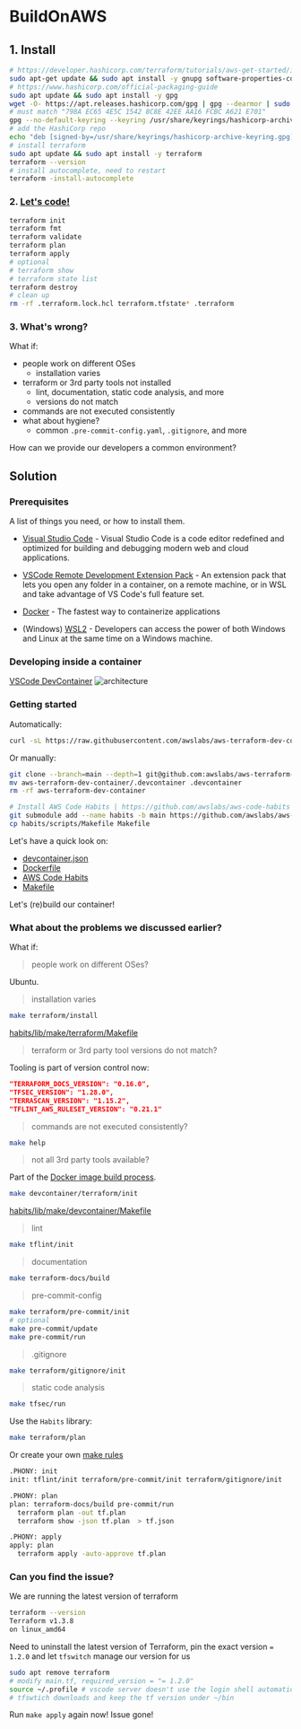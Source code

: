 # BuildOnAWS

## 1. Install

```bash
# https://developer.hashicorp.com/terraform/tutorials/aws-get-started/install-cli
sudo apt-get update && sudo apt install -y gnupg software-properties-common
# https://www.hashicorp.com/official-packaging-guide
sudo apt update && sudo apt install -y gpg
wget -O- https://apt.releases.hashicorp.com/gpg | gpg --dearmor | sudo tee /usr/share/keyrings/hashicorp-archive-keyring.gpg
# must match "798A EC65 4E5C 1542 8C8E 42EE AA16 FCBC A621 E701"
gpg --no-default-keyring --keyring /usr/share/keyrings/hashicorp-archive-keyring.gpg --fingerprint
# add the HashiCorp repo
echo "deb [signed-by=/usr/share/keyrings/hashicorp-archive-keyring.gpg] https://apt.releases.hashicorp.com $(lsb_release -cs) main" | sudo tee /etc/apt/sources.list.d/hashicorp.list
# install terraform
sudo apt update && sudo apt install -y terraform
terraform --version
# install autocomplete, need to restart
terraform -install-autocomplete
```

### 2. [Let's code!](main.tf)

```bash
terraform init
terraform fmt
terraform validate
terraform plan
terraform apply
# optional
# terraform show
# terraform state list
terraform destroy
# clean up
rm -rf .terraform.lock.hcl terraform.tfstate* .terraform
```

### 3. What's wrong?

What if:

- people work on different OSes
  - installation varies
- terraform or 3rd party tools not installed
  - lint, documentation, static code analysis, and more
  - versions do not match
- commands are not executed consistently
- what about hygiene?
  - common `.pre-commit-config.yaml`, `.gitignore`, and more

How can we provide our developers a common environment?

## Solution

### Prerequisites

A list of things you need, or how to install them.

- [Visual Studio Code](https://code.visualstudio.com/) - Visual Studio Code is a code editor redefined and optimized for building and debugging modern web and cloud applications.
- [VSCode Remote Development Extension Pack](https://marketplace.visualstudio.com/items?itemName=ms-vscode-remote.vscode-remote-extensionpack) - An extension pack that lets you open any folder in a container, on a remote machine, or in WSL and take advantage of VS Code's full feature set.
- [Docker](https://www.docker.com/products/docker-desktop/) - The fastest way to containerize applications

- (Windows) [WSL2](https://learn.microsoft.com/en-us/windows/wsl/install) - Developers can access the power of both Windows and Linux at the same time on a Windows machine.

### Developing inside a container

[VSCode DevContainer](https://code.visualstudio.com/docs/devcontainers/containers)
![architecture](https://code.visualstudio.com/assets/docs/devcontainers/containers/architecture-containers.png)

### Getting started

Automatically:

```bash
curl -sL https://raw.githubusercontent.com/awslabs/aws-terraform-dev-container/main/scripts/init.sh | bash
```

Or manually:

```bash
git clone --branch=main --depth=1 git@github.com:awslabs/aws-terraform-dev-container.git
mv aws-terraform-dev-container/.devcontainer .devcontainer
rm -rf aws-terraform-dev-container

# Install AWS Code Habits | https://github.com/awslabs/aws-code-habits
git submodule add --name habits -b main https://github.com/awslabs/aws-code-habits.git habits
cp habits/scripts/Makefile Makefile
```

Let's have a quick look on:

- [devcontainer.json](.devcontainer/devcontainer.json)
- [Dockerfile](.devcontainer/Dockerfile)
- [AWS Code Habits](habits)
- [Makefile](Makefile)

Let's (re)build our container!

### What about the problems we discussed earlier?

What if:

> people work on different OSes?

Ubuntu.

> installation varies

```bash
make terraform/install
```

[habits/lib/make/terraform/Makefile](habits/lib/make/terraform/Makefile#L4)

> terraform or 3rd party tool versions do not match?

Tooling is part of version control now:

```json
"TERRAFORM_DOCS_VERSION": "0.16.0",
"TFSEC_VERSION": "1.28.0",
"TERRASCAN_VERSION": "1.15.2",
"TFLINT_AWS_RULESET_VERSION": "0.21.1"
```

> commands are not executed consistently?

```bash
make help
```

> not all 3rd party tools available?

Part of the [Docker image build process](.devcontainer/Dockerfile#L19).

```bash
make devcontainer/terraform/init
```

[habits/lib/make/devcontainer/Makefile](habits/lib/make/devcontainer/Makefile#L11)

> lint

```bash
make tflint/init
```

> documentation

```bash
make terraform-docs/build
```

> pre-commit-config

```bash
make terraform/pre-commit/init
# optional
make pre-commit/update
make pre-commit/run
```

> .gitignore

```bash
make terraform/gitignore/init
```

> static code analysis

```bash
make tfsec/run
```

Use the `Habits` library:

```bash
make terraform/plan
```

Or create your own [make rules](Makefile)

```bash
.PHONY: init
init: tflint/init terraform/pre-commit/init terraform/gitignore/init

.PHONY: plan
plan: terraform-docs/build pre-commit/run
  terraform plan -out tf.plan
  terraform show -json tf.plan  > tf.json

.PHONY: apply
apply: plan
  terraform apply -auto-approve tf.plan
```

### Can you find the issue?

We are running the latest version of terraform

```bash
terraform --version
Terraform v1.3.8
on linux_amd64
```

Need to uninstall the latest version of Terraform, pin the exact version `= 1.2.0` and let `tfswitch` manage our version for us

```bash
sudo apt remove terraform
# modify main.tf, required_version = "= 1.2.0"
source ~/.profile # vscode server doesn't use the login shell automatically
# tfswtich downloads and keep the tf version under ~/bin
```

Run `make apply` again now! Issue gone!
